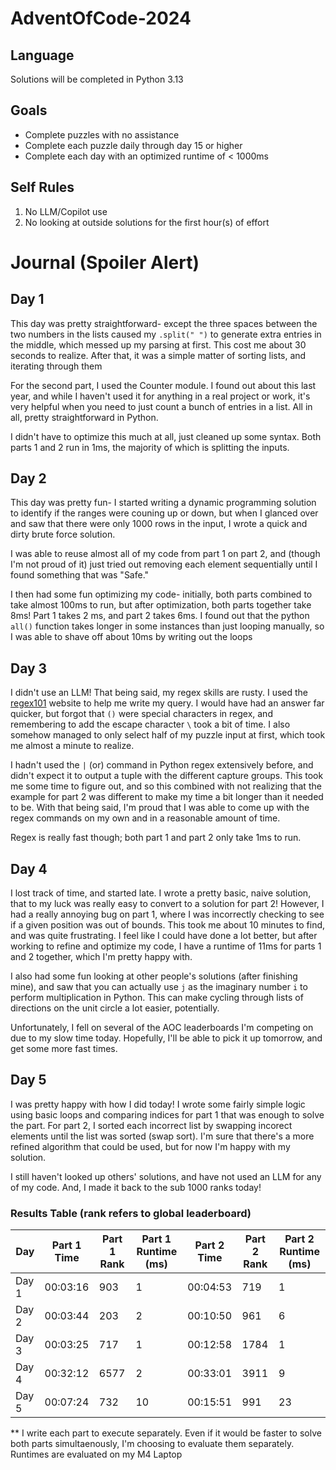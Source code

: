 # AdventOfCode-2024

## Language
Solutions will be completed in Python 3.13

## Goals
- Complete puzzles with no assistance
- Complete each puzzle daily through day 15 or higher
- Complete each day with an optimized runtime of < 1000ms

## Self Rules
1. No LLM/Copilot use
2. No looking at outside solutions for the first hour(s) of effort

# Journal (Spoiler Alert)

## Day 1
This day was pretty straightforward- except the three spaces between the two numbers in the lists caused my `.split(" ")` to generate extra entries in the middle, which messed up my parsing at first. This cost me about 30 seconds to realize. After that, it was a simple matter of sorting lists, and iterating through them

For the second part, I used the Counter module. I found out about this last year, and while I haven't used it for anything in a real project or work, it's very helpful when you need to just count a bunch of entries in a list. All in all, pretty straightforward in Python.

I didn't have to optimize this much at all, just cleaned up some syntax. Both parts 1 and 2 run in 1ms, the majority of which is splitting the inputs.

## Day 2
This day was pretty fun- I started writing a dynamic programming solution to identify if the ranges were couning up or down, but when I glanced over and saw that there were only 1000 rows in the input, I wrote a quick and dirty brute force solution.

I was able to reuse almost all of my code from part 1 on part 2, and (though I'm not proud of it) just tried out removing each element sequentially until I found something that was "Safe."

I then had some fun optimizing my code- initially, both parts combined to take almost 100ms to run, but after optimization, both parts together take 8ms! Part 1 takes 2 ms, and part 2 takes 6ms. I found out that the python `all()` function takes longer in some instances than just looping manually, so I was able to shave off about 10ms by writing out the loops

## Day 3
I didn't use an LLM! That being said, my regex skills are rusty. I used the [regex101](https://regex101.com) website to help me write my query. I would have had an answer far quicker, but forgot that `()` were special characters in regex, and remembering to add the escape character `\` took a bit of time. I also somehow managed to only select half of my puzzle input at first, which took me almost a minute to realize.

I hadn't used the `|` (or) command in Python regex extensively before, and didn't expect it to output a tuple with the different capture groups. This took me some time to figure out, and so this combined with not realizing that the example for part 2 was different to make my time a bit longer than it needed to be. With that being said, I'm proud that I was able to come up with the regex commands on my own and in a reasonable amount of time.

Regex is really fast though; both part 1 and part 2 only take 1ms to run.


## Day 4
I lost track of time, and started late. I wrote a pretty basic, naive solution, that to my luck was really easy to convert to a solution for part 2! However, I had a really annoying bug on part 1, where I was incorrectly checking to see if a given position was out of bounds. This took me about 10 minutes to find, and was quite frustrating. I feel like I could have done a lot better, but after working to refine and optimize my code, I have a runtime of 11ms for parts 1 and 2 together, which I'm pretty happy with.

I also had some fun looking at other people's solutions (after finishing mine), and saw that you can actually use `j` as the imaginary number `i` to perform multiplication in Python. This can make cycling through lists of directions on the unit circle a lot easier, potentially.

Unfortunately, I fell on several of the AOC leaderboards I'm competing on due to my slow time today. Hopefully, I'll be able to pick it up tomorrow, and get some more fast times.


## Day 5
I was pretty happy with how I did today! I wrote some fairly simple logic using basic loops and comparing indices for part 1 that was enough to solve the part. For part 2, I sorted each incorrect list by swapping incorect elements until the list was sorted (swap sort). I'm sure that there's a more refined algorithm that could be used, but for now I'm happy with my solution.

I still haven't looked up others' solutions, and have not used an LLM for any of my code. And, I made it back to the sub 1000 ranks today!

### Results Table (rank refers to global leaderboard)
| Day   | Part 1 Time | Part 1 Rank | Part 1 Runtime (ms) | Part 2 Time | Part 2 Rank | Part 2 Runtime (ms) |
| ----- | ----------- | ----------- | ------------------- | ----------- | ----------- | ------------------- |
| Day 1 | 00:03:16    | 903         | 1                   | 00:04:53    | 719         | 1                   |
| Day 2 | 00:03:44    | 203         | 2                   | 00:10:50    | 961         | 6                   |
| Day 3 | 00:03:25    | 717         | 1                   | 00:12:58    | 1784        | 1                   |
| Day 4 | 00:32:12    | 6577        | 2                   | 00:33:01    | 3911        | 9                   |
| Day 5 | 00:07:24    | 732         | 10                  | 00:15:51    | 991         | 23                  |

** I write each part to execute separately. Even if it would be faster to solve both parts simultaenously, I'm choosing to evaluate them separately. Runtimes are evaluated on my M4 Laptop